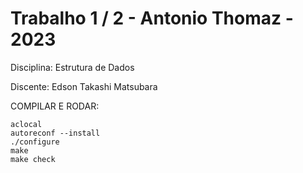 # Trabalho 1 / 2 - Antonio Thomaz - 2023

Disciplina: Estrutura de Dados

Discente: Edson Takashi Matsubara

COMPILAR E RODAR:

```
aclocal
autoreconf --install
./configure
make
make check
```

